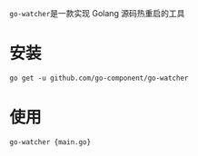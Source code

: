 
`go-watcher`是一款实现 Golang 源码热重启的工具

# 安装
```html
go get -u github.com/go-component/go-watcher
```

# 使用

```html
go-watcher {main.go}
```